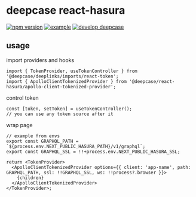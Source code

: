 # deepcase react-hasura

[![npm version](https://badge.fury.io/js/%40deepcase%2Freact-hasura.svg)](https://badge.fury.io/js/%40deepcase%2Freact-hasura) [![example](https://badgen.net/badge/example/gh-pages/gray)](https://deepcase.github.io/hasura/) [![develop deepcase](https://badgen.net/badge/develop/deepcase)](https://github.com/deepcase/deepcase)

## usage

import providers and hooks
```tsx
import { TokenProvider, useTokenController } from '@deepcase/deeplinks/imports/react-token';
import { ApolloClientTokenizedProvider } from '@deepcase/react-hasura/apollo-client-tokenized-provider';
```

control token
```tsx
const [token, setToken] = useTokenController();
// you can use any token source after it
```

wrap page
```tsx
// example from envs
export const GRAPHQL_PATH = `${process.env.NEXT_PUBLIC_HASURA_PATH}/v1/graphql`;
export const GRAPHQL_SSL = !!+process.env.NEXT_PUBLIC_HASURA_SSL;

return <TokenProvider>
  <ApolloClientTokenizedProvider options={{ client: 'app-name', path: GRAPHQL_PATH, ssl: !!GRAPHQL_SSL, ws: !!process?.browser }}>
    {children}
  </ApolloClientTokenizedProvider>
</TokenProvider>;
```
